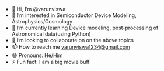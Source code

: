 - 👋 Hi, I’m @varunviswa
- 👀 I’m interested in Semiconductor Device Modeling, Astrophysics/Cosmology
- 🌱 I’m currently learning Device modeling, post-processing of Astronomical data(using Python)
- 💞️ I’m looking to collaborate on on the above topics
- 📫 How to reach me varunviswa1234@gmail.com
- 😄 Pronouns: He/Him
- ⚡ Fun fact: I am a big movie buff.

<!---
varunviswa/varunviswa is a ✨ special ✨ repository because its `README.md` (this file) appears on your GitHub profile.
You can click the Preview link to take a look at your changes.
--->
